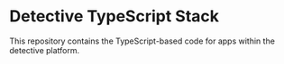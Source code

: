 # Detective TypeScript Stack

This repository contains the TypeScript-based code for apps within the detective platform.
